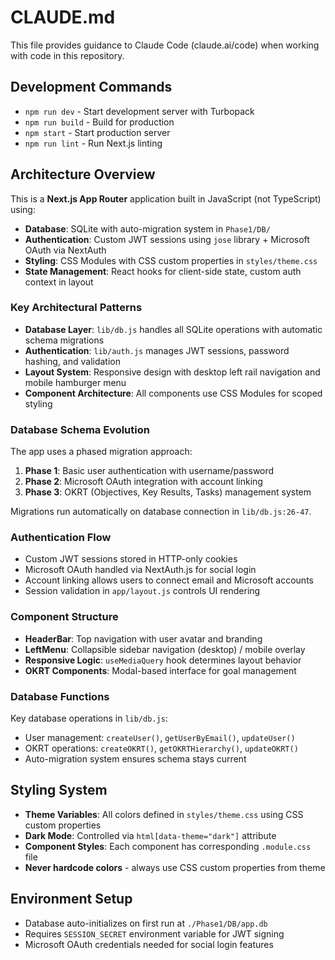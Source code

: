# CLAUDE.md

This file provides guidance to Claude Code (claude.ai/code) when working with code in this repository.

## Development Commands

- `npm run dev` - Start development server with Turbopack
- `npm run build` - Build for production
- `npm start` - Start production server
- `npm run lint` - Run Next.js linting

## Architecture Overview

This is a **Next.js App Router** application built in JavaScript (not TypeScript) using:

- **Database**: SQLite with auto-migration system in `Phase1/DB/`
- **Authentication**: Custom JWT sessions using `jose` library + Microsoft OAuth via NextAuth
- **Styling**: CSS Modules with CSS custom properties in `styles/theme.css`
- **State Management**: React hooks for client-side state, custom auth context in layout

### Key Architectural Patterns

- **Database Layer**: `lib/db.js` handles all SQLite operations with automatic schema migrations
- **Authentication**: `lib/auth.js` manages JWT sessions, password hashing, and validation
- **Layout System**: Responsive design with desktop left rail navigation and mobile hamburger menu
- **Component Architecture**: All components use CSS Modules for scoped styling

### Database Schema Evolution

The app uses a phased migration approach:
1. **Phase 1**: Basic user authentication with username/password
2. **Phase 2**: Microsoft OAuth integration with account linking
3. **Phase 3**: OKRT (Objectives, Key Results, Tasks) management system

Migrations run automatically on database connection in `lib/db.js:26-47`.

### Authentication Flow

- Custom JWT sessions stored in HTTP-only cookies
- Microsoft OAuth handled via NextAuth.js for social login
- Account linking allows users to connect email and Microsoft accounts
- Session validation in `app/layout.js` controls UI rendering

### Component Structure

- **HeaderBar**: Top navigation with user avatar and branding
- **LeftMenu**: Collapsible sidebar navigation (desktop) / mobile overlay
- **Responsive Logic**: `useMediaQuery` hook determines layout behavior
- **OKRT Components**: Modal-based interface for goal management

### Database Functions

Key database operations in `lib/db.js`:
- User management: `createUser()`, `getUserByEmail()`, `updateUser()`
- OKRT operations: `createOKRT()`, `getOKRTHierarchy()`, `updateOKRT()`
- Auto-migration system ensures schema stays current

## Styling System

- **Theme Variables**: All colors defined in `styles/theme.css` using CSS custom properties
- **Dark Mode**: Controlled via `html[data-theme="dark"]` attribute
- **Component Styles**: Each component has corresponding `.module.css` file
- **Never hardcode colors** - always use CSS custom properties from theme

## Environment Setup

- Database auto-initializes on first run at `./Phase1/DB/app.db`
- Requires `SESSION_SECRET` environment variable for JWT signing
- Microsoft OAuth credentials needed for social login features